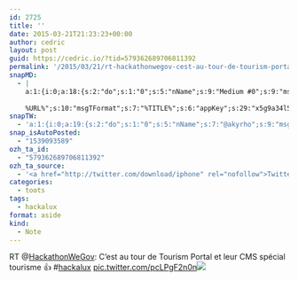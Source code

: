 ```yaml
---
id: 2725
title: ''
date: 2015-03-21T21:23:23+00:00
author: cedric
layout: post
guid: https://cedric.io/?tid=579362689706811392
permalink: '/2015/03/21/rt-hackathonwegov-cest-au-tour-de-tourism-portal-et-leur-cms-special-tourisme-%f0%9f%91%8d-hackalux-pic-twitter-com-pclpgf2n0n/'
snapMD:
  - |
    a:1:{i:0;a:18:{s:2:"do";s:1:"0";s:5:"nName";s:9:"Medium #0";s:9:"msgFormat";s:19:"%FULLTEXT%
    
    %URL%";s:10:"msgTFormat";s:7:"%TITLE%";s:6:"appKey";s:29:"x5g9a34l5z294i5y2q284e4g54454";s:6:"appSec";s:85:"d3h0a44e4s2b4i5u2r234m5f5b4v2l5q2a444h574347464a454x2w20374447494c484b4w2c464f5u2d4z2";s:8:"inclTags";s:1:"1";s:7:"fltrsOn";i:0;s:5:"fltrs";a:0:{}s:7:"proxyOn";i:0;s:7:"useSURL";i:0;s:1:"v";i:350;s:4:"publ";s:1:"0";s:11:"accessToken";s:65:"2353413aa5437433e5648ccf74a16119308317c52d1a24d8ed99f26add037528a";s:12:"appAppUserID";s:65:"104b21fd8da79171a6e7bf800d03b4b761204f242935e05d2d86850a6b1635f77";s:14:"appAppUserName";s:26:"Cédric Bousmanne (akyrho)";s:13:"appAppUserURL";s:26:"https://medium.com/@akyrho";s:7:"pubList";a:0:{}}}
snapTW:
  - 'a:1:{i:0;a:19:{s:2:"do";s:1:"0";s:5:"nName";s:7:"@akyrho";s:9:"msgFormat";s:26:"%TITLE%. %EXCERPT% - %URL%";s:6:"appKey";s:55:"x5g9a8325v2y475r3c4m48584n53446p423r3r5u3e356j5j3k4r2p3";s:6:"appSec";s:105:"d3h0a94o46415u594v3q5l5n5l4r4x474x4j484o473u4i5w2m4k494z2k344n306n5r3l5v2s554p4n3p3k45495c3z4v4d3m3u5w525";s:7:"fltrsOn";i:0;s:5:"fltrs";a:0:{}s:7:"proxyOn";i:0;s:7:"useSURL";i:0;s:1:"v";i:350;s:5:"twURL";s:25:"http://twitter.com/akyrho";s:11:"accessToken";s:50:"6678782-Eyg60SCeh7762DEIsYtTPD5GVeOuSN8ATMdF2Lpppe";s:14:"accessTokenSec";s:45:"PgGDCbcYLJnR5esZjY9ID72A33mUNCYnQwaQTBsojSJNa";s:5:"tw140";i:0;s:10:"riComments";s:1:"1";s:11:"riCommentsM";s:1:"1";s:12:"riCommentsAA";s:1:"1";s:8:"attchImg";s:1:"1";s:9:"wpImgSize";s:4:"full";}}'
snap_isAutoPosted:
  - "1539093589"
ozh_ta_id:
  - "579362689706811392"
ozh_ta_source:
  - '<a href="http://twitter.com/download/iphone" rel="nofollow">Twitter for iPhone</a>'
categories:
  - toots
tags:
  - hackalux
format: aside
kind:
  - Note
---
```

RT <span class="username username_linked">@<a href="https://twitter.com/HackathonWeGov" title="Hackathon Open Data">HackathonWeGov</a></span>: C&rsquo;est au tour de Tourism Portal et leur CMS spécial tourisme 👍 <span class="hashtag hashtag_local">#<a href="https://cedric.io/tag/hackalux/">hackalux</a> <a href="https://twitter.com/HackathonWeGov/status/579356452596420608/photo/1" title="https://twitter.com/HackathonWeGov/status/579356452596420608/photo/1" class="link link_untco link_untco_image">pic.twitter.com/pcLPgF2n0n</a><span class="embed_image embed_image_yes"><a href="https://twitter.com/HackathonWeGov/status/579356452596420608/photo/1"><img src="https://i0.wp.com/pbs.twimg.com/media/CApJnMKUQAAoYKu.jpg?w=900&#038;ssl=1" data-recalc-dims="1" /></a></span></p>